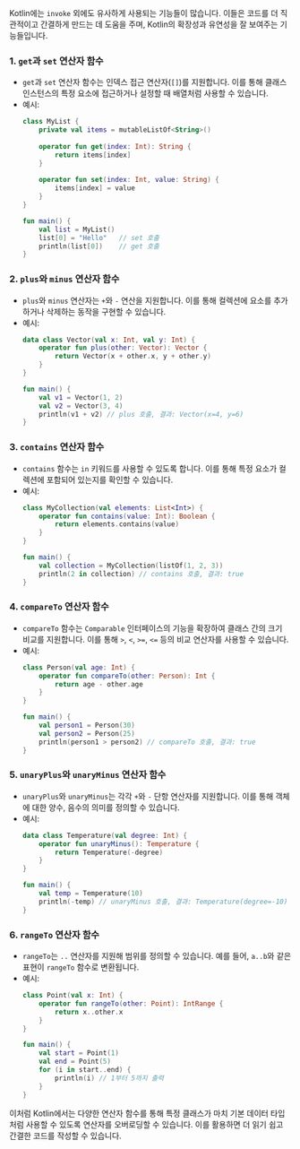 Kotlin에는 `invoke` 외에도 유사하게 사용되는 기능들이 많습니다. 이들은 코드를 더 직관적이고 간결하게 만드는 데 도움을 주며, Kotlin의 확장성과 유연성을 잘 보여주는 기능들입니다.

### 1. **`get`과 `set` 연산자 함수**
- `get`과 `set` 연산자 함수는 인덱스 접근 연산자(`[]`)를 지원합니다. 이를 통해 클래스 인스턴스의 특정 요소에 접근하거나 설정할 때 배열처럼 사용할 수 있습니다.
- 예시:
  ```kotlin
  class MyList {
      private val items = mutableListOf<String>()
      
      operator fun get(index: Int): String {
          return items[index]
      }
      
      operator fun set(index: Int, value: String) {
          items[index] = value
      }
  }

  fun main() {
      val list = MyList()
      list[0] = "Hello"   // set 호출
      println(list[0])    // get 호출
  }
  ```

### 2. **`plus`와 `minus` 연산자 함수**
- `plus`와 `minus` 연산자는 `+`와 `-` 연산을 지원합니다. 이를 통해 컬렉션에 요소를 추가하거나 삭제하는 동작을 구현할 수 있습니다.
- 예시:
  ```kotlin
  data class Vector(val x: Int, val y: Int) {
      operator fun plus(other: Vector): Vector {
          return Vector(x + other.x, y + other.y)
      }
  }

  fun main() {
      val v1 = Vector(1, 2)
      val v2 = Vector(3, 4)
      println(v1 + v2) // plus 호출, 결과: Vector(x=4, y=6)
  }
  ```

### 3. **`contains` 연산자 함수**
- `contains` 함수는 `in` 키워드를 사용할 수 있도록 합니다. 이를 통해 특정 요소가 컬렉션에 포함되어 있는지를 확인할 수 있습니다.
- 예시:
  ```kotlin
  class MyCollection(val elements: List<Int>) {
      operator fun contains(value: Int): Boolean {
          return elements.contains(value)
      }
  }

  fun main() {
      val collection = MyCollection(listOf(1, 2, 3))
      println(2 in collection) // contains 호출, 결과: true
  }
  ```

### 4. **`compareTo` 연산자 함수**
- `compareTo` 함수는 `Comparable` 인터페이스의 기능을 확장하여 클래스 간의 크기 비교를 지원합니다. 이를 통해 `>`, `<`, `>=`, `<=` 등의 비교 연산자를 사용할 수 있습니다.
- 예시:
  ```kotlin
  class Person(val age: Int) {
      operator fun compareTo(other: Person): Int {
          return age - other.age
      }
  }

  fun main() {
      val person1 = Person(30)
      val person2 = Person(25)
      println(person1 > person2) // compareTo 호출, 결과: true
  }
  ```

### 5. **`unaryPlus`와 `unaryMinus` 연산자 함수**
- `unaryPlus`와 `unaryMinus`는 각각 `+`와 `-` 단항 연산자를 지원합니다. 이를 통해 객체에 대한 양수, 음수의 의미를 정의할 수 있습니다.
- 예시:
  ```kotlin
  data class Temperature(val degree: Int) {
      operator fun unaryMinus(): Temperature {
          return Temperature(-degree)
      }
  }

  fun main() {
      val temp = Temperature(10)
      println(-temp) // unaryMinus 호출, 결과: Temperature(degree=-10)
  }
  ```

### 6. **`rangeTo` 연산자 함수**
- `rangeTo`는 `..` 연산자를 지원해 범위를 정의할 수 있습니다. 예를 들어, `a..b`와 같은 표현이 `rangeTo` 함수로 변환됩니다.
- 예시:
  ```kotlin
  class Point(val x: Int) {
      operator fun rangeTo(other: Point): IntRange {
          return x..other.x
      }
  }

  fun main() {
      val start = Point(1)
      val end = Point(5)
      for (i in start..end) {
          println(i) // 1부터 5까지 출력
      }
  }
  ```

이처럼 Kotlin에서는 다양한 연산자 함수를 통해 특정 클래스가 마치 기본 데이터 타입처럼 사용할 수 있도록 연산자를 오버로딩할 수 있습니다. 이를 활용하면 더 읽기 쉽고 간결한 코드를 작성할 수 있습니다.